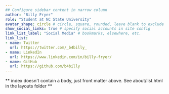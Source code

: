 ```yaml
---
## Configure sidebar content in narrow column
author: "Billy Fryer"
role: "Student at NC State University"
avatar_shape: circle # circle, square, rounded, leave blank to exclude
show_social_links: true # specify social accounts in site config
link_list_label: "Social Media" # bookmarks, elsewhere, etc.
link_list:
- name: Twitter
  url: https://twitter.com/_b4billy_
- name: LinkedIn
  url: https://www.linkedin.com/in/billy-fryer/
- name: GitHub
  url: https://github.com/b4billy
---
```


** index doesn't contain a body, just front matter above.
See about/list.html in the layouts folder **